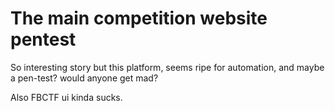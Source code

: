 # The main competition website pentest

So interesting story but this platform, seems ripe for automation, and maybe a pen-test? would anyone get mad?

Also FBCTF ui kinda sucks.